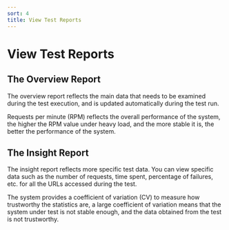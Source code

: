 ```yaml
---
sort: 4
title: View Test Reports
---
```


# View Test Reports

## The Overview Report

The overview report reflects the main data that needs to be examined during the test execution, and is updated automatically during the test run.

Requests per minute (RPM) reflects the overall performance of the system, the higher the RPM value under heavy load, and the more stable it is, the better the performance of the system.

## The Insight Report

The insight report reflects more specific test data. 
You can view specific data such as the number of requests, time spent, percentage of failures, etc. for all the URLs accessed during the test. 

The system provides a coefficient of variation (CV) to measure how trustworthy the statistics are, 
a large coefficient of variation means that the system under test is not stable enough, and the data obtained from the test is not trustworthy.
